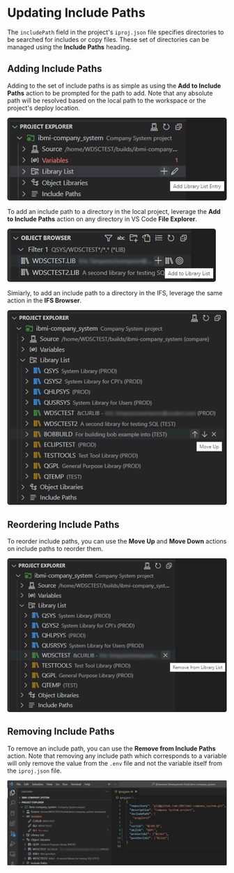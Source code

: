 # Updating Include Paths

The `includePath` field in the project's `iproj.json` file specifies directories to be searched for includes or copy files. These set of directories can be managed using the **Include Paths** heading.

## Adding Include Paths

Adding to the set of include paths is as simple as using the **Add to Include Paths** action to be prompted for the path to add. Note that any absolute path will be resolved based on the local path to the workspace or the project's deploy location.

![Add to Include Paths](../../assets/ProjectExplorer_23.png)

To add an include path to a directory in the local project, leverage the **Add to Include Paths** action on any directory in VS Code **File Explorer**.

![Add to Include Paths from the File Explorer](../../assets/ProjectExplorer_24.png)

Simiarly, to add an include path to a directory in the IFS, leverage the same action in the **IFS Browser**.

![Add to Include Paths from the IFS Browser](../../assets/ProjectExplorer_25.png)

## Reordering Include Paths
To reorder include paths, you can use the **Move Up** and **Move Down** actions on include paths to reorder them.

![Move Up and Move Down](../../assets/ProjectExplorer_26.png)

## Removing Include Paths
To remove an include path, you can use the **Remove from Include Paths** action. Note that removing any include path which corresponds to a variable will only remove the value from the `.env` file and not the variable itself from the `iproj.json` file.

![Remove from Include Paths](../../assets/ProjectExplorer_27.png)